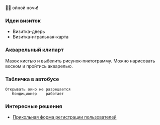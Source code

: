 🖖🏻 ойной ночи!

### Идеи визиток
- Визитка-дверь
- Визитка-игральная-карта

### Акварельный клипарт
Мазок кистью и выбелить рисунок-пиктограмму.
Можно нарисовать воском и пройтись акварелью.

### Табличка в автобусе
    Открывать окно не разрешается
       Кондиционер    работает

### Интересные решения
- [Прикольная форма регистрации пользователей](https://www.mendeley.com/join/?trackingUrl=%2Fjoin%2Fformreg%2Fhp%2Fintro%2F)